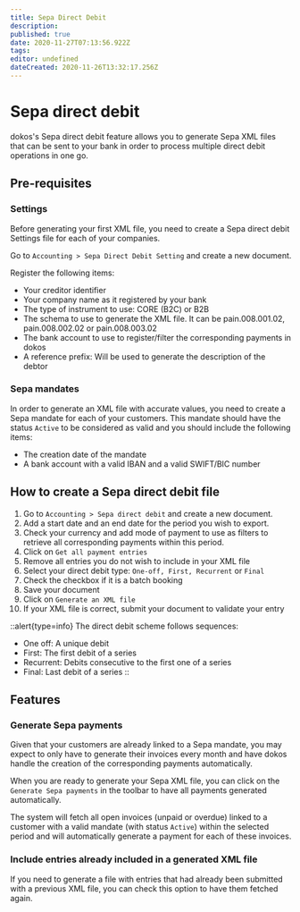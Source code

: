 ```yaml
---
title: Sepa Direct Debit
description: 
published: true
date: 2020-11-27T07:13:56.922Z
tags: 
editor: undefined
dateCreated: 2020-11-26T13:32:17.256Z
---
```


# Sepa direct debit

dokos's Sepa direct debit feature allows you to generate Sepa XML files that can be sent to your bank in order to process multiple direct debit operations in one go.

## Pre-requisites
### Settings

Before generating your first XML file, you need to create a Sepa direct debit Settings file for each of your companies.

Go to `Accounting > Sepa Direct Debit Setting` and create a new document.

Register the following items:

- Your creditor identifier
- Your company name as it registered by your bank
- The type of instrument to use: CORE (B2C) or B2B
- The schema to use to generate the XML file. It can be pain.008.001.02, pain.008.002.02 or pain.008.003.02
- The bank account to use to register/filter the corresponding payments in dokos
- A reference prefix: Will be used to generate the description of the debtor

### Sepa mandates

In order to generate an XML file with accurate values, you need to create a Sepa mandate for each of your customers.
This mandate should have the status `Active` to be considered as valid and you should include the following items:
- The creation date of the mandate
- A bank account with a valid IBAN and a valid SWIFT/BIC number


## How to create a Sepa direct debit file

1. Go to `Accounting > Sepa direct debit` and create a new document.
2. Add a start date and an end date for the period you wish to export.
3. Check your currency and add mode of payment to use as filters to retrieve all corresponding payments within this period.
4. Click on `Get all payment entries`
5. Remove all entries you do not wish to include in your XML file
6. Select your direct debit type: `One-off, First, Recurrent` or `Final`
7. Check the checkbox if it is a batch booking
8. Save your document
9. Click on `Generate an XML file`
10. If your XML file is correct, submit your document to validate your entry


::alert{type=info}
The direct debit scheme follows sequences:
- One off: A unique debit
- First: The first debit of a series
- Recurrent: Debits consecutive to the first one of a series
- Final: Last debit of a series
::


## Features
### Generate Sepa payments

Given that your customers are already linked to a Sepa mandate, you may expect to only have to generate their invoices every month and have dokos handle the creation of the corresponding payments automatically.

When you are ready to generate your Sepa XML file, you can click on the `Generate Sepa payments` in the toolbar to have all payments generated automatically.

The system will fetch all open invoices (unpaid or overdue) linked to a customer with a valid mandate (with status `Active`) within the selected period and will automatically generate a payment for each of these invoices.

### Include entries already included in a generated XML file

If you need to generate a file with entries that had already been submitted with a previous XML file, you can check this option to have them fetched again.
